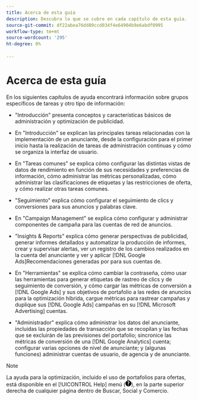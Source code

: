 ```yaml
---
title: Acerca de esta guía
description: Descubra lo que se cubre en cada capítulo de esta guía.
source-git-commit: df22abea76dd89ccd034f4e64904b9e6abdf0995
workflow-type: tm+mt
source-wordcount: '295'
ht-degree: 0%

---
```


# Acerca de esta guía

En los siguientes capítulos de ayuda encontrará información sobre grupos específicos de tareas y otro tipo de información:

* &quot;Introducción&quot; presenta conceptos y características básicos de administración y optimización de publicidad.

* En &quot;Introducción&quot; se explican las principales tareas relacionadas con la implementación de un anunciante, desde la configuración para el primer inicio hasta la realización de tareas de administración continuas y cómo se organiza la interfaz de usuario.

* En &quot;Tareas comunes&quot; se explica cómo configurar las distintas vistas de datos de rendimiento en función de sus necesidades y preferencias de información, cómo administrar las métricas personalizadas, cómo administrar las clasificaciones de etiquetas y las restricciones de oferta, y cómo realizar otras tareas comunes.

* &quot;Seguimiento&quot; explica cómo configurar el seguimiento de clics y conversiones para sus anuncios y palabras clave.

* En &quot;Campaign Management&quot; se explica cómo configurar y administrar componentes de campaña para las cuentas de red de anuncios.

* &quot;Insights &amp; Reports&quot; explica cómo generar perspectivas de publicidad, generar informes detallados y automatizar la producción de informes, crear y supervisar alertas, ver un registro de los cambios realizados en la cuenta del anunciante y ver y aplicar [!DNL Google Ads]Recomendaciones generadas por para sus cuentas de.

* En &quot;Herramientas&quot; se explica cómo cambiar la contraseña, cómo usar las herramientas para generar etiquetas de rastreo de clics y de seguimiento de conversión, y cómo cargar las métricas de conversión a [!DNL Google Ads] y sus objetivos de portafolio a las redes de anuncios para la optimización híbrida, cargue métricas para rastrear campañas y duplique sus [!DNL Google Ads] campañas en su [!DNL Microsoft Advertising]
cuentas.

* &quot;Administrador&quot; explica cómo administrar los datos del anunciante, incluidas las propiedades de transacción que se recopilan y las fechas que se excluirán de las previsiones del portafolio; sincronice las métricas de conversión de una [!DNL Google Analytics] cuenta; configurar varias opciones de nivel de anunciante; y (algunas funciones) administrar cuentas de usuario, de agencia y de anunciante.

>[!NOTE]
>
>La ayuda para la optimización, incluido el uso de portafolios para ofertas, está disponible en el [!UICONTROL Help] menú (![Menú Ayuda](/help/search-social-commerce/assets/help-main-menu.png "Menú Ayuda")), en la parte superior derecha de cualquier página dentro de Buscar, Social y Comercio.

